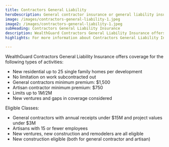 ```yaml
---
title: Contractors General Liability
heroDescription: General contractor insurance or general liability insurance for independent contractors helps to protect contractors in the event of bodily injury and property claims.
image: /images/contractors-general-liability-1.jpeg
image2: /images/contractors-general-liability-1.jpeg
subHeading: Contractors General Liability Insurance
description: WealthGuard Contractors General Liability Insurance offers coverage for the small general contractor and artisan performing either commercial or residential work. Our most successful niche is the general contractor who subcontracts out the majority of work, including paper contractors.
highlights: For more information about Contractors General Liability Insurance, contact WealthGuard below.

---
```

<!-- Markdown generator - https://jaspervdj.be/lorem-markdownum/ -->

WealthGuard Contractors General Liability Insurance offers coverage for the following types of activities:

- New residential up to 25 single family homes per development
- No limitation on work subcontracted out
- General contractors minimum premium: $1,500
- Artisan contractor minimum premium: $750
- Limits up to $1M/$2M
- New ventures and gaps in coverage considered

Eligible Classes:

- General contractors with annual receipts under $15M and project values under $3M
- Artisans with 15 or fewer employees
- New ventures, new construction and remodelers are all eligible
- New construction eligible (both for general contractor and artisan)
